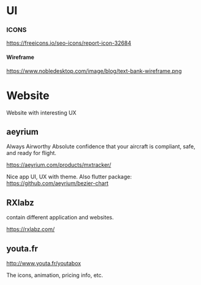 
# UI

### ICONS

https://freeicons.io/seo-icons/report-icon-32684


#### Wireframe

https://www.nobledesktop.com/image/blog/text-bank-wireframe.png


# Website

Website with interesting UX

## aeyrium
Always Airworthy
Absolute confidence that your aircraft is compliant, safe, and ready for flight.

https://aeyrium.com/products/mxtracker/

Nice app UI, UX with theme. Also flutter package: https://github.com/aeyrium/bezier-chart

## RXlabz

contain different application and websites.

https://rxlabz.com/

## youta.fr

http://www.youta.fr/youtabox

The icons, animation, pricing info, etc. 
